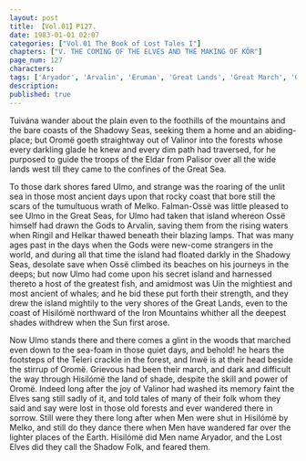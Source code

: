 ```yaml
---
layout: post
title: 【Vol.01】P127.
date: 1983-01-01 02:07
categories: ["Vol.01 The Book of Lost Tales I"]
chapters: ["V. THE COMING OF THE ELVES AND THE MAKING OF KÔR"]
page_num: 127
characters: 
tags: ['Aryador', 'Arvalin', 'Eruman', 'Great Lands', 'Great March', 'Great Journey', 'Great Sea(s)', 'Helkar', 'Hisilómë']
description: 
published: true
---
```


<p style="text-indent: 0;">
Tuivána wander about the plain even to the foothills of the mountains and the bare coasts of the Shadowy Seas, seeking them a home and an abiding-place; but Oromë goeth straightway out of Valinor into the forests whose every darkling glade he knew and every dim path had traversed, for he purposed to guide the troops of the Eldar from Palisor over all the wide lands west till they came to the confines of the Great Sea.
</p>

To those dark shores fared Ulmo, and strange was the roaring of the unlit sea in those most ancient days upon that rocky coast that bore still the scars of the tumultuous wrath of Melko. Falman-Ossë was little pleased to see Ulmo in the Great Seas, for Ulmo had taken that island whereon Ossë himself had drawn the Gods to Arvalin, saving them from the rising waters when Ringil and Helkar thawed beneath their blazing lamps. That was many ages past in the days when the Gods were new-come strangers in the world, and during all that time the island had floated darkly in the Shadowy Seas, desolate save when Ossë climbed its beaches on his journeys in the deeps; but now Ulmo had come upon his secret island and harnessed thereto a host of the greatest fish, and amidmost was Uin the mightiest and most ancient of whales; and he bid these put forth their strength, and they drew the island mightily to the very shores of the Great Lands, even to the coast of Hisilómë northward of the Iron Mountains whither all the deepest shades withdrew when the Sun first arose.

Now Ulmo stands there and there comes a glint in the woods that marched even down to the sea-foam in those quiet days, and behold! he hears the footsteps of the Teleri crackle in the forest, and Inwë is at their head beside the stirrup of Oromë. Grievous had been their march, and dark and difficult the way through Hisilómë the land of shade, despite the skill and power of Oromë. Indeed long after the joy of Valinor had washed its memory faint the Elves sang still sadly of it, and told tales of many of their folk whom they said and say were lost in those old forests and ever wandered there in sorrow. Still were they there long after when Men were shut in Hisilómë by Melko, and still do they dance there when Men have wandered far over the lighter places of the Earth. Hisilómë did Men name Aryador, and the Lost Elves did they call the Shadow Folk, and feared them.

